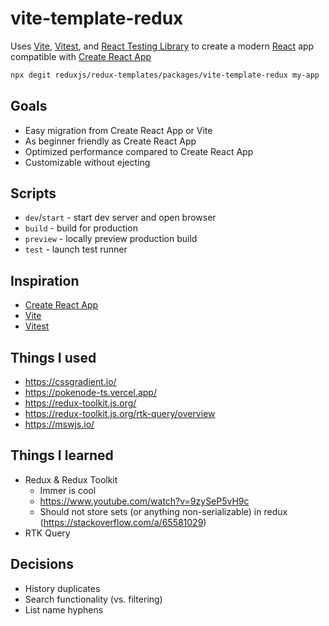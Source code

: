 # vite-template-redux

Uses [Vite](https://vitejs.dev/), [Vitest](https://vitest.dev/), and [React Testing Library](https://github.com/testing-library/react-testing-library) to create a modern [React](https://react.dev/) app compatible with [Create React App](https://create-react-app.dev/)

```sh
npx degit reduxjs/redux-templates/packages/vite-template-redux my-app
```

## Goals

- Easy migration from Create React App or Vite
- As beginner friendly as Create React App
- Optimized performance compared to Create React App
- Customizable without ejecting

## Scripts

- `dev`/`start` - start dev server and open browser
- `build` - build for production
- `preview` - locally preview production build
- `test` - launch test runner

## Inspiration

- [Create React App](https://github.com/facebook/create-react-app/tree/main/packages/cra-template)
- [Vite](https://github.com/vitejs/vite/tree/main/packages/create-vite/template-react)
- [Vitest](https://github.com/vitest-dev/vitest/tree/main/examples/react-testing-lib)

## Things I used

- https://cssgradient.io/
- https://pokenode-ts.vercel.app/
- https://redux-toolkit.js.org/
- https://redux-toolkit.js.org/rtk-query/overview
- https://mswjs.io/

## Things I learned

- Redux & Redux Toolkit
  - Immer is cool
  - https://www.youtube.com/watch?v=9zySeP5vH9c
  - Should not store sets (or anything non-serializable) in redux (https://stackoverflow.com/a/65581029)
- RTK Query

## Decisions

- History duplicates
- Search functionality (vs. filtering)
- List name hyphens
